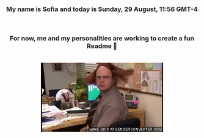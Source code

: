 


<div align="center">
<h3 >My name is Sofia and today is Sunday, 29 August, 11:56 GMT-4</h3><br>
<h3 >For now, me and my personalities are working to create a fun Readme 👋
</h3><br>
<img src='img/dwight.gif' alt='working...'/>
</div>
